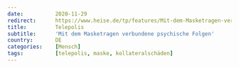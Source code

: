 ```yaml
---
date:          2020-11-29
redirect:      https://www.heise.de/tp/features/Mit-dem-Masketragen-verbundene-psychische-Folgen-4967043.html
title:         Telepolis
subtitle:      'Mit dem Masketragen verbundene psychische Folgen'
country:       DE
categories:    [Mensch]
tags:          [telepolis, maske, kollateralschäden]
---
```

